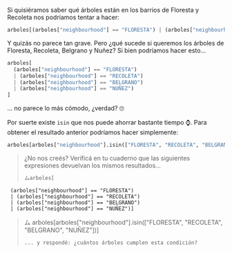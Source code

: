 Si quisiéramos saber qué árboles están en los barrios de Floresta y Recoleta nos podríamos tentar a hacer: 

```python
arboles[(arboles["neighbourhood"] == "FLORESTA") | (arboles["neighbourhood"] == "RECOLETA")]
```

Y quizás no parece tan grave. Pero ¿qué sucede si queremos los árboles de Floresta, Recoleta, Belgrano y Nuñez? Si bien podríamos hacer esto…

```python
arboles[
  (arboles["neighbourhood"] == "FLORESTA") 
  | (arboles["neighbourhood"] == "RECOLETA") 
  | (arboles["neighbourhood"] == "BELGRANO") 
  | (arboles["neighbourhood"] == "NUÑEZ")
]
```

... no parece lo más cómodo, ¿verdad? 🙄

Por suerte existe `isin` que nos puede ahorrar bastante tiempo ⌚. Para obtener el resultado anterior podríamos hacer simplemente:

```python
arboles[arboles["neighbourhood"].isin(["FLORESTA", "RECOLETA", "BELGRANO", "NUÑEZ"])]
```

> ¿No nos creés? Verificá en tu cuaderno que las siguientes expresiones devuelvan los mismos resultados…
>
> ```python
> ムarboles[
     (arboles["neighbourhood"] == "FLORESTA") 
     | (arboles["neighbourhood"] == "RECOLETA") 
     | (arboles["neighbourhood"] == "BELGRANO")
     | (arboles["neighbourhood"] == "NUÑEZ")]
> ム arboles[arboles["neighbourhood"].isin(["FLORESTA", "RECOLETA", "BELGRANO", "NUÑEZ"])]
> ```
> ... y respondé: ¿cuántos árboles cumplen esta condición? 
